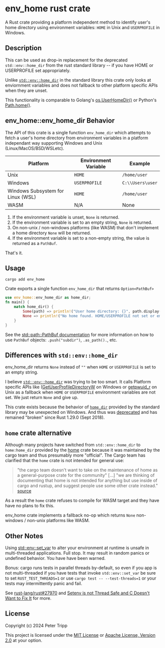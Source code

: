 # env_home rust crate

A Rust crate providing a platform independent method to identify user's home directory
using environment variables: `HOME` in Unix and `USERPROFILE` in Windows.

## Description

This can be used as drop-in replacement for the deprecated `std::env::home_dir`
from the rust standard library -- if you have HOME or USERPROFILE set appropriately.

Unlike [`std::env::home_dir`](https://doc.rust-lang.org/std/env/fn.home_dir.html)
in the standard library this crate only looks at enviornment variables
and does not fallback to other platform specific APIs when they are unset.

This functionality is comparable to Golang's [os.UserHomeDir()](https://pkg.go.dev/os#UserHomeDir)
or Python's [Path.home()](https://docs.python.org/3/library/pathlib.html#pathlib.Path.home).

## env_home::env_home_dir Behavior

The API of this crate is a single function `env_home_dir`
which attempts to fetch a user's home directory from environment variables
in a platform independant way supporting Windows and Unix (Linux/MacOS/BSD/WSLetc).

| Platform                          | Environment Variable | Example          |
| --------------------------------- | -------------------- | ---------------- |
| Unix                              | `HOME`               | `/home/user`     |
| Windows                           | `USERPROFILE`        | `C:\\Users\user` |
| Windows Subsystem for Linux (WSL) | `HOME`               | `/home/user`     |
| WASM                              | N/A                  | None             |

1. If the environment variable is unset, `None` is returned.
2. If the environment variable is set to an empty string, `None` is returned.
3. On non-unix / non-windows platforms (like WASM) that don't implement
   a home directory `None` will be returned.
4. If the environment variable is set to a non-empty string, the value is returned as a `PathBuf`.

That's it.

## Usage

```shell
cargo add env_home
```

Crate exports a single function `env_home_dir` that returns `Option<PathBuf>`

```rust
use env_home::env_home_dir as home_dir;
fn main() {
    match home_dir() {
        Some(path) => println!("User home directory: {}", path.display()),
        None => println!("No home found. HOME/USERPROFILE not set or empty"),
    }
}
```

See the [std::path::PathBuf documentation](https://doc.rust-lang.org/std/path/struct.PathBuf.html)
for more information on how to use `PathBuf` objects: `.push("subdir")`, `.as_path().`, etc.

## Differences with `std::env::home_dir`

env_home_dir returns `None` instead of `""` when `HOME` or `USERPROFILE` is set to an empty string.

I believe
[`std::env::home_dir`](https://doc.rust-lang.org/std/env/fn.home_dir.html)
was trying to be too smart. It calls Platform specific APIs like
([GetUserProfileDirectoryW](https://learn.microsoft.com/en-us/windows/win32/api/userenv/nf-userenv-getuserprofiledirectoryw)
on Windows or [getpwuid_r](https://linux.die.net/man/3/getpwuid_r) on Unix
as a fallback when `HOME` or `USERPROFILE` environment variables are not set.
We just return `None` and give up.

This crate exists because the behavior of
[`home_dir`](https://doc.rust-lang.org/std/env/fn.home_dir.html)
provided by the standard library may be unexpected on Windows.
And thus was
[deprecated](https://doc.rust-lang.org/std/env/fn.home_dir.html#deprecation)
and has remained "broken" since Rust 1.29.0 (Sept 2018).

## `home` crate alternative

Although many projects have switched from `std::env::home_dir` to `home:home_dir` provided
by the [home](https://crates.io/crates/home) crate because it was maintained by the cargo team
and thus presumably more "official". The Cargo team has clarified that the `home` crate is
not intended for general use:

> "the cargo team doesn't want to take on the maintenance of home as a general-purpose crate for the community" [...]
> "we are thinking of documenting that home is not intended for anything but use inside of cargo and rustup, and suggest people use some other crate instead."
> [source](https://github.com/rust-lang/cargo/issues/12297)

As a result the `home` crate refuses to compile for WASM target and they have have no plans to fix this.

env_home crate implements a fallback no-op which returns `None`
non-windows / non-unix platforms like WASM.

## Other Notes

Using
[std::env::set_var](https://doc.rust-lang.org/std/env/fn.set_var.html) to alter your environment
at runtime is unsafe in multi-threaded applications. Full stop.
It may result in random panics or undefined behavior. You have have been warned.

Bonus: cargo runs tests in parallel threads by-default, so even if you app is not multi-threaded
if you have tests that invoke `std::env::set_var` be sure to set `RUST_TEST_THREADS=1`
or use `cargo test -- --test-threads=1` or your tests may intermittently panic and fail.

See [rust-lang/rust#27970](https://github.com/rust-lang/rust/issues/27970) and
[Setenv is not Thread Safe and C Doesn't Want to Fix It](https://www.evanjones.ca/setenv-is-not-thread-safe.html)
for more.

## License

Copyright (c) 2024 Peter Tripp

This project is licensed under the [MIT License](LICENSE-MIT)
or [Apache License, Version 2.0](LICENSE-APACHE) at your option.

